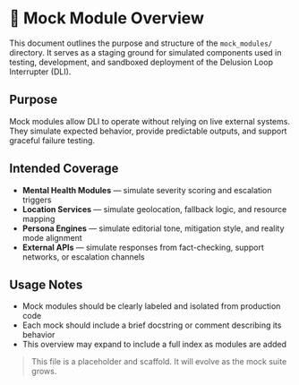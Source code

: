 <!-- Drafted collaboratively with Copilot -->

# 🧪 Mock Module Overview

This document outlines the purpose and structure of the `mock_modules/` directory. It serves as a staging ground for simulated components used in testing, development, and sandboxed deployment of the Delusion Loop Interrupter (DLI).

## Purpose

Mock modules allow DLI to operate without relying on live external systems. They simulate expected behavior, provide predictable outputs, and support graceful failure testing.

## Intended Coverage

- **Mental Health Modules** — simulate severity scoring and escalation triggers  
- **Location Services** — simulate geolocation, fallback logic, and resource mapping  
- **Persona Engines** — simulate editorial tone, mitigation style, and reality mode alignment  
- **External APIs** — simulate responses from fact-checking, support networks, or escalation channels

## Usage Notes

- Mock modules should be clearly labeled and isolated from production code  
- Each mock should include a brief docstring or comment describing its behavior  
- This overview may expand to include a full index as modules are added

> This file is a placeholder and scaffold. It will evolve as the mock suite grows.
